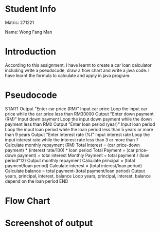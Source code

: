 # Student Info
Matric: 271221

Name: Wong Fang Man

# Introduction
According to this assignment, I have learnt to create a car loan calculator including write a pseudocode, draw a flow chart and write a java code. I have learnt the formula to calculate and apply in java program.

# Pseudocode
START
Output "Enter car price (RM)"
Input car price
Loop the input car price while the car price less than RM30000
Output "Enter down payment (RM)"
Input down payment
Loop the input down payment while the down payment less than RM0
Output "Enter loan period (year)"
Input loan period
Loop the input loan period while the loan period less than 5 years or more than 9 years
Output "Enter interest rate (%)"
Input interest rate
Loop the input interest rate while the interest rate less than 3 or more than 7
Calculate monthly repayment (RM)
Total Interest = (car price-down payment) * (interest rate/100) * loan period
Total Payment = (car price-down payment) + total interest
Monthly Payment = total payment / (loan period*12)
Output monthly repayment
Calculate principal = (total payment/loan period)
Calculate interest = (total interest/loan period)
Calculate balance = total payment-(total payment/loan period)
Output years, principal, interest, balance
Loop years, principal, interest, balance depend on the loan period
END

# Flow Chart









# Screenshot of output
